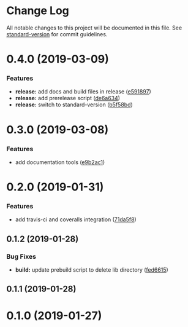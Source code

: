 # Change Log

All notable changes to this project will be documented in this file. See [standard-version](https://github.com/conventional-changelog/standard-version) for commit guidelines.

# 0.4.0 (2019-03-09)


### Features

* **release:** add docs and build files in release ([e591897](https://github.com/alexanderwende/typescript-rollup-starter-lib/commit/e591897))
* **release:** add prerelease script ([de6a634](https://github.com/alexanderwende/typescript-rollup-starter-lib/commit/de6a634))
* **release:** switch to standard-version ([b5f58bd](https://github.com/alexanderwende/typescript-rollup-starter-lib/commit/b5f58bd))



# 0.3.0 (2019-03-08)


### Features

* add documentation tools ([e9b2ac1](https://github.com/alexanderwende/typescript-rollup-starter-lib/commit/e9b2ac1))



# 0.2.0 (2019-01-31)


### Features

* add travis-ci and coveralls integration ([71da5f8](https://github.com/alexanderwende/typescript-rollup-starter-lib/commit/71da5f8))



## 0.1.2 (2019-01-28)


### Bug Fixes

* **build:** update prebuild script to delete lib directory ([fed6615](https://github.com/alexanderwende/typescript-rollup-starter-lib/commit/fed6615))



## 0.1.1 (2019-01-28)



# 0.1.0 (2019-01-27)

